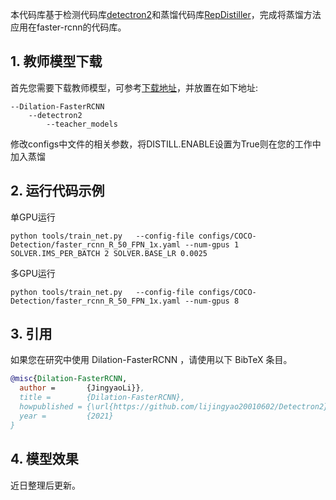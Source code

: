 
本代码库基于检测代码库[detectron2](https://github.com/facebookresearch/detectron2)和蒸馏代码库[RepDistiller](https://github.com/HobbitLong/RepDistiller)，完成将蒸馏方法应用在faster-rcnn的代码库。

## 1. 教师模型下载

首先您需要下载教师模型，可参考[下载地址](https://github.com/facebookresearch/detectron2/blob/master/MODEL_ZOO.md)，并放置在如下地址:
```
--Dilation-FasterRCNN
    --detectron2
        --teacher_models
```
修改configs中文件的相关参数，将DISTILL.ENABLE设置为True则在您的工作中加入蒸馏

## 2. 运行代码示例
单GPU运行
```
python tools/train_net.py   --config-file configs/COCO-Detection/faster_rcnn_R_50_FPN_1x.yaml --num-gpus 1 SOLVER.IMS_PER_BATCH 2 SOLVER.BASE_LR 0.0025
```
多GPU运行
```
python tools/train_net.py   --config-file configs/COCO-Detection/faster_rcnn_R_50_FPN_1x.yaml --num-gpus 8
```
## 3. 引用

如果您在研究中使用 Dilation-FasterRCNN ，请使用以下 BibTeX 条目。

```BibTeX
@misc{Dilation-FasterRCNN,
  author =       {JingyaoLi}},
  title =        {Dilation-FasterRCNN},
  howpublished = {\url{https://github.com/lijingyao20010602/Detectron2}},
  year =         {2021}
}
```
## 4. 模型效果

近日整理后更新。
